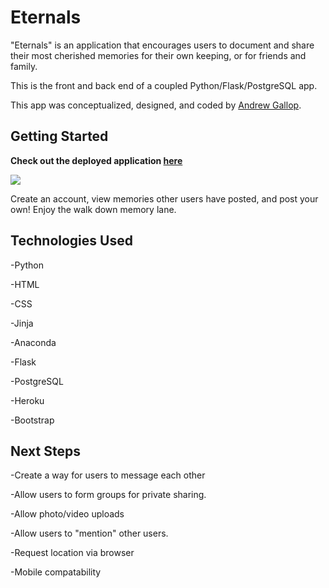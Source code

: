# Eternals

"Eternals" is an application that encourages users to document and share their most cherished memories for their own keeping, or for friends and family. 

This is the front and back end of a coupled Python/Flask/PostgreSQL app.

This app was conceptualized, designed, and coded by [Andrew Gallop](https://github.com/ndrewgallup).

## Getting Started

**Check out the deployed application [here](https://eternals-app.herokuapp.com/)**

![](myapp/static/eternals.png)

Create an account, view memories other users have posted, and post your own! Enjoy the walk down memory lane. 

## Technologies Used

-Python

-HTML

-CSS

-Jinja

-Anaconda

-Flask

-PostgreSQL

-Heroku

-Bootstrap

## Next Steps

-Create a way for users to message each other

-Allow users to form groups for private sharing. 

-Allow photo/video uploads

-Allow users to "mention" other users. 

-Request location via browser

-Mobile compatability 
